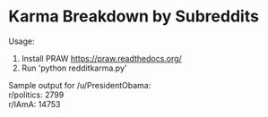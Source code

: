 Karma Breakdown by Subreddits
===========

Usage:  
1. Install PRAW https://praw.readthedocs.org/  
2. Run 'python redditkarma.py'

Sample output for /u/PresidentObama:  
r/politics: 2799  
r/IAmA: 14753